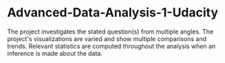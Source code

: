 # Advanced-Data-Analysis-1-Udacity
The project investigates the stated question(s) from multiple angles.
The project's visualizations are varied and show multiple comparisons and trends.
Relevant statistics are computed throughout the analysis when an inference is made about the data.
